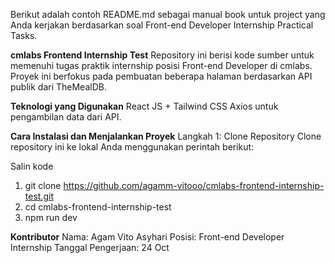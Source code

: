 
Berikut adalah contoh README.md sebagai manual book untuk project yang Anda kerjakan berdasarkan soal Front-end Developer Internship Practical Tasks.

**cmlabs Frontend Internship Test**
Repository ini berisi kode sumber untuk memenuhi tugas praktik internship posisi Front-end Developer di cmlabs. Proyek ini berfokus pada pembuatan beberapa halaman berdasarkan API publik dari TheMealDB.

**Teknologi yang Digunakan**
React JS + Tailwind CSS
Axios untuk pengambilan data dari API.

**Cara Instalasi dan Menjalankan Proyek**
Langkah 1: Clone Repository
Clone repository ini ke lokal Anda menggunakan perintah berikut:

Salin kode
1. git clone https://github.com/agamm-vitooo/cmlabs-frontend-internship-test.git
2. cd cmlabs-frontend-internship-test
3. npm run dev

**Kontributor**
Nama: Agam Vito Asyhari
Posisi: Front-end Developer Internship
Tanggal Pengerjaan: 24 Oct
